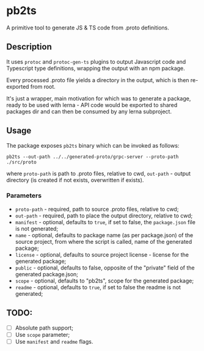 # pb2ts

A primitive tool to generate JS &amp; TS code from .proto definitions.

## Description

It uses `protoc` and `protoc-gen-ts` plugins to output Javascript code and Typescript type definitions, wrapping the output with an npm package.

Every processed .proto file yields a directory in the output, which is then re-exported from root.

It's just a wrapper, main motivation for which was to generate a package, ready to be used with lerna - API code would be exported to shared packages dir and can then be consumed by any lerna subproject.

## Usage

The package exposes `pb2ts` binary which can be invoked as follows:

```
pb2ts --out-path ../../generated-proto/grpc-server --proto-path ./src/proto
```

where `proto-path` is path to .proto files, relative to cwd, `out-path` - output directory (is created if not exists, overwritten if exists).

### Parameters

- `proto-path` - required, path to source .proto files, relative to cwd;
- `out-path` - required, path to place the output directory, relative to cwd;
- `manifest` - optional, defaults to `true`, if set to false, the `package.json` file is not generated;
- `name` - optional, defaults to package name (as per package.json) of the source project, from where the script is called, name of the generated package;
- `license` - optional, defaults to source project license - license for the generated package;
- `public` - optional, defaults to false, opposite of the "private" field of the generated package.json;
- `scope` - optional, defaults to "pb2ts", scope for the generated package;
- `readme` - optional, defaults to `true`, if set to false the readme is not generated;

## TODO:

- [ ] Absolute path support;
- [ ] Use `scope` parameter;
- [ ] Use `manifest` and `readme` flags.
